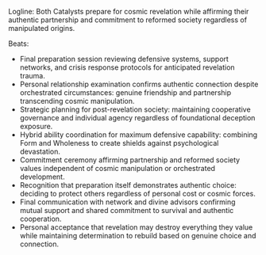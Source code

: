 ﻿---
series: 2
novella: 5
file: S2N5_CH12
type: chapter
pov: Dual (Jhace/Kira)
setting: Final preparation chamber - partnership affirmation
word_target_min: 1201
word_target_max: 2299
status: outline
---
Logline: Both Catalysts prepare for cosmic revelation while affirming their authentic partnership and commitment to reformed society regardless of manipulated origins.

Beats:
- Final preparation session reviewing defensive systems, support networks, and crisis response protocols for anticipated revelation trauma.
- Personal relationship examination confirms authentic connection despite orchestrated circumstances: genuine friendship and partnership transcending cosmic manipulation.
- Strategic planning for post-revelation society: maintaining cooperative governance and individual agency regardless of foundational deception exposure.
- Hybrid ability coordination for maximum defensive capability: combining Form and Wholeness to create shields against psychological devastation.
- Commitment ceremony affirming partnership and reformed society values independent of cosmic manipulation or orchestrated development.
- Recognition that preparation itself demonstrates authentic choice: deciding to protect others regardless of personal cost or cosmic forces.
- Final communication with network and divine advisors confirming mutual support and shared commitment to survival and authentic cooperation.
- Personal acceptance that revelation may destroy everything they value while maintaining determination to rebuild based on genuine choice and connection.